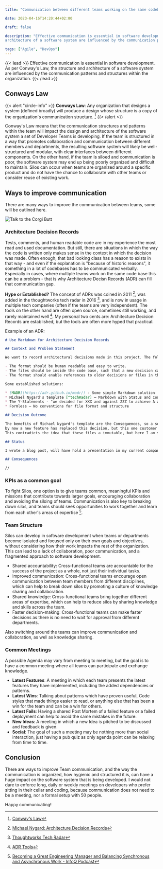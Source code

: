 ```yaml
---
title: "Communication between different teams working on the same codebase"

date: 2023-04-16T14:20:44+02:00

draft: false

description: "Effective communication is essential in software development. As per Conway's Law, the structure and
architecture of a software system are influenced by the communication patterns and structures within the organization. "

tags: ["Agile", "DevOps"]
---
```


{{< lead >}}
Effective communication is essential in software development. As per Conway's Law, the structure and architecture of a
software system are influenced by the communication patterns and structures within the organization.
{{< /lead >}}

## Conways Law

{{< alert "circle-info" >}} **Conways Law**:
Any organization that designs a system (defined broadly) will produce a design whose structure is a copy of the
organization's communication structure. [^conwaysLaw]
{{< /alert >}}

[^conwaysLaw]: [Conway's Law](http://www.melconway.com/Home/Committees_Paper.html)

Conway's Law means that the communication structures and patterns within the team will impact the design and
architecture of the software system a set of Developer Teams is developing.
If the team is structured in a way that promotes collaboration and communication between different members and
departments, the resulting software system will likely be well-structured and modular, with clear interfaces between
different components.
On the other hand, if the team is siloed and communication is poor, the software system may end up being poorly
organized and difficult to maintain.
Silos can occur when teams are organized around a specific product and do not have the chance to collaborate with other
teams or consider reuse of existing work.

## Ways to improve communication

There are many ways to improve the communication between teams, some will be outlined here.

![Talk to the Corgi Butt](/images/2023-04-talk.png)


### Architecture Decision Records

Tests, comments, and human readable code are in my experience the most read and used documentation.
But still, there are situations in which the way the code is written only makes sense in the context in which the
decision was made.
Often enough, that bad looking class has a reason to exists in that way - and even if the explanation is "because of
historic reasons", it something in a lot of codebases has to be communicated verbally.
Especially in cases, where multiple teams work on the same code base this can be a problem - that is why Architecture
Decisn Records (ADR) can fill that communication gap.

**Hype or Established?** The concept of ADRs was coined in 2011 [^netflix], was added in the thoughtworks tech
radar in 2016 [^techRadar], and is now in usage in multiple tech companies (often if the teams are very independent).
The tools on the other hand are often open source, sometimes still working, and rarely maintained well [^git].
My personal two cents are: Architecture Decision Records are established, but the tools are often more hyped that
practical.

[^git]: [ADR Tools](https://adr.github.io/)
[^techRadar]: [Thoughtworks Tech Radar](https://www.thoughtworks.com/en-us/radar/techniques/lightweight-architecture-decision-records)
[^netflix]: [Michael Nygard: Architecture Decision Records](https://www.cognitect.com/blog/2011/11/15/documenting-architecture-decisions)

Example of an ADR:

```markdown
# Use Markdown for Architecture Decision Records

## Context and Problem Statement

We want to record architectural decisions made in this project. The following requirements apply:

- The format should be human readable and easy to write.
- The files should be inside the code base, such that a new decision can be made using a pull request.
- The format should enable references to older decisions or files in the code base.

Some established solutions:

* [MADR](https://adr.github.io/madr/) - Some simple Markdown solution
* Michael Nygard's template [^techRadar] – Markdown with Status and Consequences
* The Y-Statements - "we decided for XXX and against ZZZ to achieve A and B, accepting that C".
* Formless – No conventions for file format and structure

## Decision Outcome

The benefits of Michael Nygard's template are the Consequences, so a section to update information on the decision, e.g.
by now a new feature has replaced this decision, but this one customer still needs it, so it is marked deprecated.
This contradicts the idea that these files a immutable, but here I am still coding PHP so what do I know.

## Status

I wrote a blog post, will have hold a presentation in my current company, and see what happens.

## Consequences

//
```

### KPIs as a common goal

To fight Silos, one option is to give teams common, meaningful KPIs and missions that contribute towards larger
goals, encouraging collaboration and avoiding the siloing of teams.
Communication is also key to breaking down silos, and teams should seek opportunities to work together and learn from
each other's areas of expertise [^podcast].

[^podcast]: [Becoming a Great Engineering Manager and Balancing Synchronous and Asynchronous Work - InfoQ Podcast](https://www.infoq.com/podcasts/balancing-synchronous-asynchronous-work/)

### Team Structure

Silos can develop in software development when teams or departments become isolated and focused only on their own goals
and objectives, without considering how their work impacts the rest of the organization.
This can lead to a lack of collaboration, poor communication, and a fragmented approach to software development.

* Shared accountability: Cross-functional teams are accountable for the success of the project as a whole, not just
  their individual tasks.
* Improved communication: Cross-functional teams encourage open communication between team members from different
  disciplines, which can help to break down silos by promoting a culture of knowledge sharing and collaboration.
* Shared knowledge: Cross-functional teams bring together different areas of expertise, which can help to reduce silos
  by sharing knowledge and skills across the team.
* Faster decision-making: Cross-functional teams can make faster decisions as there is no need to wait for approval from
  different departments.

Also switching around the teams can improve communication and collaboration, as well as knowledge sharing.

### Common Meetings

A possible Agenda may vary from meeting to meeting, but the goal is to have a common meeting where all teams can
participate and exchange knowledge.

* **Latest Features**: A meeting in which each team presents the latest features they have implemented, including the
  added dependencies or patterns.
* **Latest Wins**: Talking about patterns which have proven useful, Code styles that made things easier to read, or
  anything else that has been a win for the team and can be a win for others.
* **Latest Fails**: Having a shared Post Mortem of a failed feature or a failed deployment can help to avoid the same
  mistakes in the future.
* **New Ideas**: A meeting in which a new Idea is pitched to be discussed and feedback is given.
* **Social**: The goal of such a meeting may be nothing more than social interaction, just having a pub quiz as only
  agenda point can
  be relaxing from time to time.

## Conclusion

There are ways to improve Team communication, and the way the communication is organized, how hygienic and structured it
is, can have a huge impact on the software system that is being developed. I would not dare to enforce long, daily or
weekly meetings on developers who prefer sitting in their cellar and coding, because communication does not need to be a
meeting, nor a formal setup with 50 people. 

Happy communicating!
